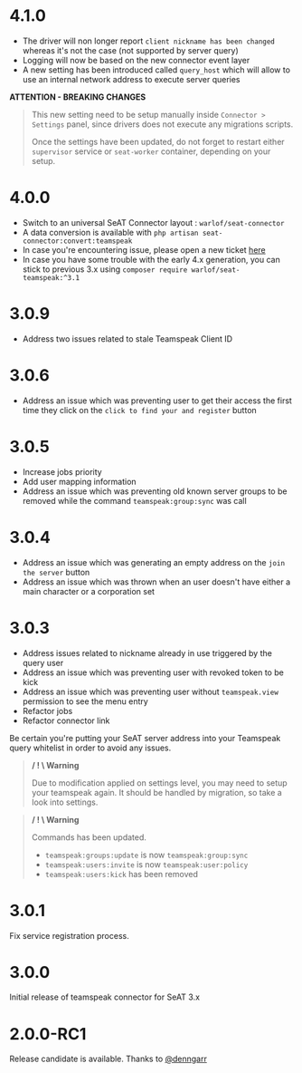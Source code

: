 # 4.1.0
- The driver will non longer report `client nickname has been changed` whereas it's not the case (not supported by server query)
- Logging will now be based on the new connector event layer
- A new setting has been introduced called `query_host` which will allow to use an internal network address to execute server queries

**ATTENTION - BREAKING CHANGES**
> This new setting need to be setup manually inside `Connector > Settings` panel, since drivers does not execute any migrations scripts.
> 
> Once the settings have been updated, do not forget to restart either `supervisor` service or `seat-worker` container, depending on your setup.

# 4.0.0
- Switch to an universal SeAT Connector layout : `warlof/seat-connector`
- A data conversion is available with `php artisan seat-connector:convert:teamspeak`
- In case you're encountering issue, please open a new ticket [here](https://github.com/warlof/seat-connector/issues)
- In case you have some trouble with the early 4.x generation, you can stick to previous 3.x using `composer require warlof/seat-teamspeak:^3.1`

# 3.0.9
- Address two issues related to stale Teamspeak Client ID

# 3.0.6
- Address an issue which was preventing user to get their access the first time they click on the `click to find your and register` button

# 3.0.5
- Increase jobs priority
- Add user mapping information
- Address an issue which was preventing old known server groups to be removed while the command `teamspeak:group:sync` was call

# 3.0.4
- Address an issue which was generating an empty address on the `join the server` button
- Address an issue which was thrown when an user doesn't have either a main character or a corporation set

# 3.0.3
- Address issues related to nickname already in use triggered by the query user
- Address an issue which was preventing user with revoked token to be kick
- Address an issue which was preventing user without `teamspeak.view` permission to see the menu entry
- Refactor jobs
- Refactor connector link

Be certain you're putting your SeAT server address into your Teamspeak query whitelist in order to avoid any issues.

> **/ ! \ Warning**
>
> Due to modification applied on settings level, you may need to setup your teamspeak again.
> It should be handled by migration, so take a look into settings.

> **/ ! \ Warning**
>
> Commands has been updated.
> - `teamspeak:groups:update` is now `teamspeak:group:sync`
> - `teamspeak:users:invite` is now `teamspeak:user:policy`
> - `teamspeak:users:kick` has been removed

# 3.0.1
Fix service registration process.

# 3.0.0
Initial release of teamspeak connector for SeAT 3.x

# 2.0.0-RC1
Release candidate is available. Thanks to [@denngarr](https://github.com/dysath)
